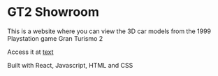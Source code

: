 # GT2 Showroom

This is a website where you can view the 3D car models from the 1999 Playstation game Gran Turismo 2

Access it at [text](https://gt-showroom.onrender.com/)

Built with React, Javascript, HTML and CSS
